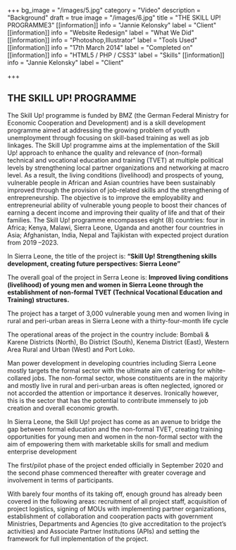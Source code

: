 +++
bg_image = "/images/5.jpg"
category = "Video"
description = "Background"
draft = true
image = "/images/6.jpg"
title = "THE SKILL UP! PROGRAMME3"
[[information]]
info = "Jannie Kelonsky"
label = "Client"
[[information]]
info = "Website Redesign"
label = "What We Did"
[[information]]
info = "Photoshop,Illustrator"
label = "Tools Used"
[[information]]
info = "17th March 2014"
label = "Completed on"
[[information]]
info = "HTML5 / PHP / CSS3"
label = "Skills"
[[information]]
info = "Jannie Kelonsky"
label = "Client"

+++
## THE SKILL UP! PROGRAMME

The Skill Up! programme is funded by BMZ (the German Federal Ministry for Economic Cooperation and Development) and is a skill development programme aimed at addressing the growing problem of youth unemployment through focusing on skill-based training as well as job linkages. The Skill Up! programme aims at the implementation of the Skill Up! approach to enhance the quality and relevance of (non-formal) technical and vocational education and training (TVET) at multiple political levels by strengthening local partner organizations and networking at macro level. As a result, the living conditions (livelihood) and prospects of young, vulnerable people in African and Asian countries have been sustainably improved through the provision of job-related skills and the strengthening of entrepreneurship. The objective is to improve the employability and entrepreneurial ability of vulnerable young people to boost their chances of earning a decent income and improving their quality of life and that of their families. The Skill Up! programme encompasses eight (8) countries: four in Africa; Kenya, Malawi, Sierra Leone, Uganda and another four countries in Asia; Afghanistan, India, Nepal and Tajikistan with expected project duration from 2019 –2023.

In Sierra Leone, the title of the project is: **“Skill Up! Strengthening skills development, creating future perspectives: Sierra Leone”**

The overall goal of the project in Serra Leone is: **Improved living conditions (livelihood) of young men and women in Sierra Leone through the establishment of non-formal TVET (Technical Vocational Education and Training) structures.**

The project has a target of 3,000 vulnerable young men and women living in rural and peri-urban areas in Sierra Leone with a thirty-four-month life cycle

The operational areas of the project in the country include: Bombali & Karene Districts (North), Bo District (South), Kenema District (East), Western Area Rural and Urban (West) and Port Loko.

Man power development in developing countries including Sierra Leone mostly targets the formal sector with the ultimate aim of catering for white-collared jobs. The non-formal sector, whose constituents are in the majority and mostly live in rural and peri-urban areas is often neglected, ignored or not accorded the attention or importance it deserves. Ironically however, this is the sector that has the potential to contribute immensely to job creation and overall economic growth.

In Sierra Leone, the Skill Up! project has come as an avenue to bridge the gap between formal education and the non-formal TVET, creating training opportunities for young men and women in the non-formal sector with the aim of empowering them with marketable skills for small and medium enterprise development

The first/pilot phase of the project ended officially in September 2020 and the second phase commenced thereafter with greater coverage and involvement in terms of participants.

With barely four months of its taking off, enough ground has already been covered in the following areas: recruitment of all project staff, acquisition of project logistics, signing of MOUs with implementing partner organizations, establishment of collaboration and cooperation pacts with government Ministries, Departments and Agencies (to give accreditation to the project’s activities) and Associate Partner Institutions (APIs) and setting the framework for full implementation of the project.